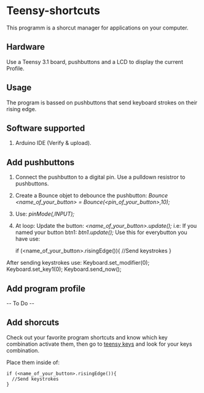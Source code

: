 # Teensy-shortcuts

This programm is a shorcut manager for applications on your computer.

## Hardware

Use a Teensy 3.1 board, pushbuttons and a LCD to display the current Profile.

## Usage

The program is bassed on pushbuttons that send keyboard strokes on their rising edge.

## Software supported

1. Arduino IDE (Verify & upload).

## Add pushbuttons

1. Connect the pushbutton to a digital pin. Use a pulldown resistror to pushbuttons.
2. Create a Bounce objet to debounce the pushbutton:
  *Bounce <name_of_your_button> = Bounce(<pin_of_your_button>,10);*
3. Use:
  *pinMode(<pinNumer or variable>,INPUT);*
4. At loop:
  Update the button:
    *<name_of_your_button>.update();*
    i.e: If you named your button btn1:
      *btn1.update();*
    Use this for everybutton you have
  use:
    
    if (<name_of_your_button>.risingEdge()){
      //Send keystrokes
    }
      
  After sending keystrokes use:
    Keyboard.set_modifier(0);
    Keyboard.set_key1(0);
    Keyboard.send_now();

## Add program profile

-- To Do --

## Add shorcuts

Check out your favorite program shortcuts and know which key combination activate them, then go to [teensy keys](https://www.pjrc.com/teensy/td_keyboard.html) and look for your keys combination.

Place them inside of:
    
    if (<name_of_your_button>.risingEdge()){
      //Send keystrokes
    }

